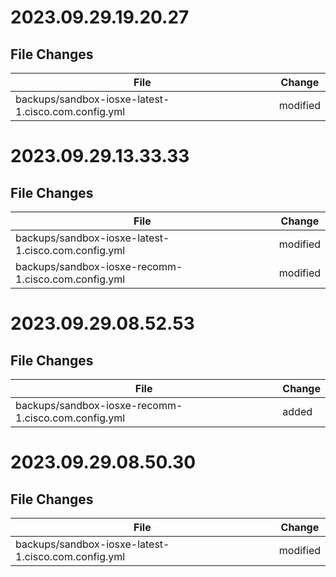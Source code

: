 # 2023.09.29.19.20.27

## File Changes

| File | Change |
| --- | --- |
| backups/sandbox-iosxe-latest-1.cisco.com.config.yml | modified |

# 2023.09.29.13.33.33

## File Changes

| File | Change |
| --- | --- |
| backups/sandbox-iosxe-latest-1.cisco.com.config.yml | modified |
| backups/sandbox-iosxe-recomm-1.cisco.com.config.yml | modified |

# 2023.09.29.08.52.53

## File Changes

| File | Change |
| --- | --- |
| backups/sandbox-iosxe-recomm-1.cisco.com.config.yml | added |

# 2023.09.29.08.50.30

## File Changes

| File | Change |
| --- | --- |
| backups/sandbox-iosxe-latest-1.cisco.com.config.yml | modified |
